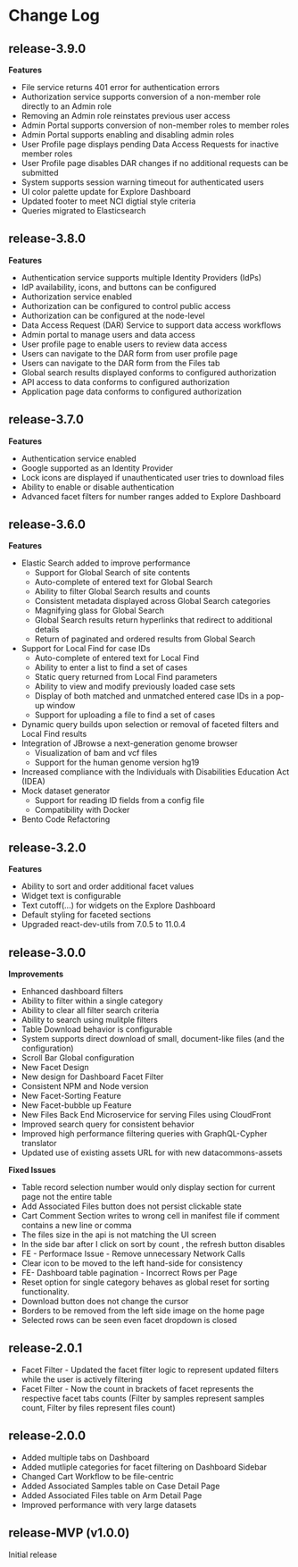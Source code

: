 # Change Log

## release-3.9.0

**Features**
* File service returns 401 error for authentication errors
* Authorization service supports conversion of a non-member role directly to an Admin role
* Removing an Admin role reinstates previous user access
* Admin Portal supports conversion of non-member roles to member roles
* Admin Portal supports enabling and disabling admin roles
* User Profile page displays pending Data Access Requests for inactive member roles
* User Profile page disables DAR changes if no additional requests can be submitted
* System supports session warning timeout for authenticated users
* UI color palette update for Explore Dashboard
* Updated footer to meet NCI digtial style criteria
* Queries migrated to Elasticsearch


## release-3.8.0

**Features**
* Authentication service supports multiple Identity Providers (IdPs)
* IdP availability, icons, and buttons can be configured
* Authorization service enabled
* Authorization can be configured to control public access
* Authorization can be configured at the node-level
* Data Access Request (DAR) Service to support data access workflows
* Admin portal to manage users and data access
* User profile page to enable users to review data access
* Users can navigate to the DAR form from user profile page
* Users can navigate to the DAR form from the Files tab 
* Global search results displayed conforms to configured authorization
* API access to data conforms to configured authorization
* Application page data conforms to configured authorization

## release-3.7.0

**Features**

* Authentication service enabled
* Google supported as an Identity Provider
* Lock icons are displayed if unauthenticated user tries to download files
* Ability to enable or disable authentication
* Advanced facet filters for number ranges added to Explore Dashboard

## release-3.6.0

**Features**

* Elastic Search added to improve performance
    * Support for Global Search of site contents
    * Auto-complete of entered text for Global Search
    * Ability to filter Global Search results and counts
    * Consistent metadata displayed across Global Search categories
    * Magnifying glass for Global Search
    * Global Search results return hyperlinks that redirect to additional details
    * Return of paginated and ordered results from Global Search
* Support for Local Find for case IDs
    * Auto-complete of entered text for Local Find
    * Ability to enter a list to find a set of cases
    * Static query returned from Local Find parameters
    * Ability to view and modify previously loaded case sets
    * Display of both matched and unmatched entered case IDs in a pop-up window
    * Support for uploading a file to find a set of cases
* Dynamic query builds upon selection or removal of faceted filters and Local Find results
* Integration of JBrowse a next-generation genome browser
    * Visualization of bam and vcf files
    * Support for the human genome version hg19
* Increased compliance with the Individuals with Disabilities Education Act (IDEA)
* Mock dataset generator
    * Support for reading ID fields from a config file
    * Compatibility with Docker
* Bento Code Refactoring 

## release-3.2.0

**Features**

* Ability to sort and order additional facet values
* Widget text is configurable
* Text cutoff(...) for widgets on the Explore Dashboard
* Default styling for faceted sections
* Upgraded react-dev-utils from 7.0.5 to 11.0.4

## release-3.0.0

**Improvements**

* Enhanced dashboard filters
* Ability to filter within a single category
* Ability to clear all filter search criteria
* Ability to search using mulitple filters
* Table Download behavior is configurable
* System supports direct download of small, document-like files (and the configuration)
* Scroll Bar Global configuration
* New Facet Design
* New design for Dashboard Facet Filter
* Consistent NPM and Node version
* New Facet-Sorting Feature
* New Facet-bubble up Feature
* New Files Back End Microservice for serving Files using CloudFront
* Improved search query for consistent behavior
* Improved high performance filtering queries with GraphQL-Cypher translator
* Updated use of existing assets URL for with new datacommons-assets

**Fixed Issues**

 * Table record selection number would only display section for current page not the entire table
 * Add Associated Files button does not persist clickable state
 * Cart Comment Section writes to wrong cell in manifest file if comment contains a new line or comma
 * The files size in the api is not matching the UI screen
 * In the side bar after I click on sort by count , the refresh button disables
 * FE - Performace Issue - Remove unnecessary Network Calls
 * Clear icon to be moved to the left hand-side for consistency
 * FE- Dashboard table pagination - Incorrect Rows per Page
 * Reset option for single category behaves as global reset for sorting functionality.
 * Download button does not change the cursor
 * Borders to be removed from the left side image on the home page
 * Selected rows can be seen even facet dropdown is closed


## release-2.0.1

* Facet Filter - Updated the facet filter logic to represent updated filters while the user is actively filtering
* Facet Filter - Now the count in brackets of facet represents the respective facet tabs counts (Filter by samples represent samples count, Filter by files represent files count)


## release-2.0.0

* Added multiple tabs on Dashboard
* Added mutliple categories for facet filtering on Dashboard Sidebar
* Changed Cart Workflow to be file-centric
* Added Associated Samples table on Case Detail Page
* Added Associated Files table on Arm Detail Page
* Improved performance with very large datasets


## release-MVP (v1.0.0)
Initial release
